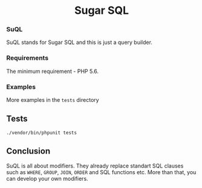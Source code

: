 <h1 align="center">Sugar SQL</h1>

### SuQL
SuQL stands for Sugar SQL and this is just a query builder.

### Requirements
The minimum requirement - PHP 5.6. 

### Examples
More examples in the ```tests``` directory

## Tests
`./vendor/bin/phpunit tests`

## Conclusion
SuQL is all about modifiers. They already replace standart SQL clauses such as `WHERE`, `GROUP`, `JOIN`, `ORDER` and SQL functions etc.
More than that, you can develop your own modifiers.
